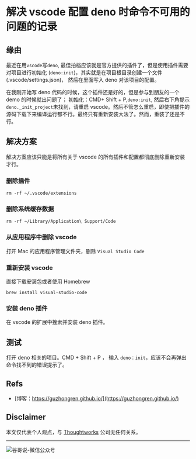# 解决 vscode 配置 deno 时命令不可用的问题的记录


## 缘由

最近在用`vscode`写`deno`, 最佳拍档应该就是官方提供的插件了，但是使用插件需要对项目进行初始化 (`deno:init`)，其实就是在项目根目录创建一个文件 (.vscode/settings.json)， 然后在里面写入 deno 对该项目的配置。

在我刚开始写 deno 代码的时候，这个插件还是好的，但是参与到朋友的一个 demo 的时候就出问题了； 初始化：CMD+ Shift + P,`deno:init`, 然后右下角提示`deno._init_project`未找到，请重启 vscode。然后不管怎么重启，即使把插件的源码下载下来编译运行都不行。最终只有重新安装大法了。然而，重装了还是不行。

## 解决方案

解决方案应该只能是将所有关于 vscode 的所有插件和配置都彻底删除重新安装才行。

### 删除插件

```shell
rm -rf ~/.vscode/extensions
```

### 删除系统缓存数据

```shell
rm -rf ~/Library/Application\ Support/Code
```

### 从应用程序中删除 vscode

打开 Mac 的应用程序管理文件夹，删除 `Visual Studio Code`

### 重新安装 vscode

直接下载安装包或者使用 Homebrew

```shell
brew install visual-studio-code
```

### 安装 deno 插件

在 vscode 的扩展中搜索并安装 deno 插件。

## 测试

打开 deno 相关的项目。CMD + Shift + P ， 输入 `deno：init`，应该不会再弹出命令找不到的错误提示了。

## Refs

* [博客：https://guzhongren.github.io/](https://guzhongren.github.io/)

## Disclaimer

本文仅代表个人观点，与 [Thoughtworks](https://www.Thoughtworks.com/) 公司无任何关系。

----
![谷哥说-微信公众号](https://cdn.staticaly.com/gh/guzhongren/data-hosting@master/20210819/wechat.ae9zxgscqcg.png)

